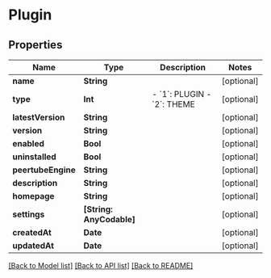# Plugin

## Properties
Name | Type | Description | Notes
------------ | ------------- | ------------- | -------------
**name** | **String** |  | [optional] 
**type** | **Int** | - &#x60;1&#x60;: PLUGIN - &#x60;2&#x60;: THEME  | [optional] 
**latestVersion** | **String** |  | [optional] 
**version** | **String** |  | [optional] 
**enabled** | **Bool** |  | [optional] 
**uninstalled** | **Bool** |  | [optional] 
**peertubeEngine** | **String** |  | [optional] 
**description** | **String** |  | [optional] 
**homepage** | **String** |  | [optional] 
**settings** | **[String: AnyCodable]** |  | [optional] 
**createdAt** | **Date** |  | [optional] 
**updatedAt** | **Date** |  | [optional] 

[[Back to Model list]](../README.md#documentation-for-models) [[Back to API list]](../README.md#documentation-for-api-endpoints) [[Back to README]](../README.md)


